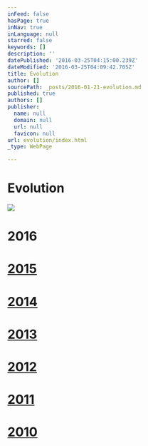 ```yaml
---
inFeed: false
hasPage: true
inNav: true
inLanguage: null
starred: false
keywords: []
description: ''
datePublished: '2016-03-25T04:15:00.239Z'
dateModified: '2016-03-25T04:09:42.705Z'
title: Evolution
author: []
sourcePath: _posts/2016-01-21-evolution.md
published: true
authors: []
publisher:
  name: null
  domain: null
  url: null
  favicon: null
url: evolution/index.html
_type: WebPage

---
```

# Evolution
![](https://the-grid-user-content.s3-us-west-2.amazonaws.com/8d4f1233-6897-4df8-b65f-fc2b91e522ce.jpg)

[][0]

# 2016

# [2015][1]

# [2014][2]

# [2013][3]

# [2012][4]

# [2011][5]

# [][5][2010][6]

[0]: null
[1]: http://thecreationist.us/2015/
[2]: http://thecreationist.us/2014/
[3]: http://thecreationist.us/2013/
[4]: http://thecreationist.us/2012/
[5]: http://thecreationist.us/2011/
[6]: http://thecreationist.us/2010/